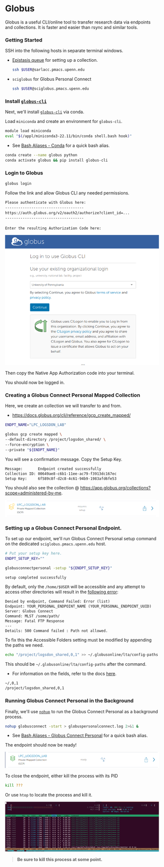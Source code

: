 # Globus
Globus is a useful CLI/online tool to transfer research data via endpoints and collections. It is faster and easier than rsync and similar tools.

### Getting Started
SSH into the following hosts in separate terminal windows.

* [Epistasis queue](https://wiki.pmacs.upenn.edu/public/Epistasis_lab) for setting up a collection.
    ```bash
    ssh $USER@sarlacc.pmacs.upenn.edu
    ```

* `sciglobus` for Globus Personal Connect
    ```bash
    ssh $USER@sciglobus.pmacs.upenn.edu
    ```

### Install [`globus-cli`](https://docs.globus.org/cli/)
Next, we'll install [`globus-cli`](https://docs.globus.org/cli/) via conda.

Load `miniconda` and create an environment for `globus-cli`.
```bash
module load miniconda
eval "$(/appl/miniconda3-22.11/bin/conda shell.bash hook)"
```
* See [Bash Aliases - Conda](bash_aliases.md#conda) for a quick bash alias.


```bash
conda create --name globus python
conda activate globus && pip install globus-cli
```

### Login to Globus
```bash
globus login
```

Follow the link and allow Globus CLI any needed permissions.
```bash
Please authenticate with Globus here:
------------------------------------
https://auth.globus.org/v2/oauth2/authorize?client_id=...
------------------------------------

Enter the resulting Authorization Code here:
```

![](imgs/globus_login.png)

Then copy the Native App Authorization code into your terminal.

You should now be logged in.

### Creating a Globus Connect Personal Mapped Collection
Here, we create an collection we will transfer to and from.
* https://docs.globus.org/cli/reference/gcp_create_mapped/

```bash
ENDPT_NAME="LPC_LOGSDON_LAB"
```

```bash
globus gcp create mapped \
--default-directory /project/logsdon_shared/ \
--force-encryption \
--private "${ENDPT_NAME}"
```

You will see a confirmation message. Copy the Setup Key.
```
Message:       Endpoint created successfully
Collection ID: 00649ae8-c6b1-11ee-ac79-f3913dc167ec
Setup Key:     6f589c8f-d2c8-4c61-94b9-1983afd6fe53
```

You should also see the collection @ https://app.globus.org/collections?scope=administered-by-me.

![](imgs/globus_endpt_presetup.png)

### Setting up a Globus Connect Personal Endpoint.
To set up our endpoint, we'll run Globus Connect Personal setup command on the dedicated `sciglobus.pmacs.upenn.edu` host.

```bash
# Put your setup key here.
ENDPT_SETUP_KEY=""
```
```bash
globusconnectpersonal -setup "${ENDPT_SETUP_KEY}"
```
```
setup completed successfully
```

By default, only the `/home/$USER` will be accessible and any attempt to access other directories will result in the [following error](https://docs.globus.org/globus-connect-personal/troubleshooting-guide/#you_get_path_not_allowed_errors_when_attempting_to_directly_access_a_particular_path_on_your_personal_endpoint):
```
Denied by endpoint, Command Failed: Error (list)
Endpoint: YOUR_PERSONAL_ENDPOINT_NAME (YOUR_PERSONAL_ENDPOINT_UUID)
Server: Globus Connect
Command: MLST /some/path/
Message: Fatal FTP Response
---
Details: 500 Command failed : Path not allowed.
```

To fix this the Accessible Folders setting must be modified by appending the paths we need.
```bash
echo "/project/logsdon_shared,0,1" >> ~/.globusonline/lta/config-paths
```

This should be `~/.globusonline/lta/config-paths` after the command.
* For information on the fields, refer to the docs [here](https://docs.globus.org/globus-connect-personal/install/linux/#config-paths).
```bash
~/,0,1
/project/logsdon_shared,0,1
```

### Running Globus Connect Personal in the Background
Finally, we'll use [`nohup`](https://www.digitalocean.com/community/tutorials/nohup-command-in-linux) to run the Globus Connect Personal as a background process.

```bash
nohup globusconnect -start > globuspersonalconnect.log 2>&1 &
```
* See [Bash Aliases - Globus Connect Personal](bash_aliases.md#globus-connect-personal) for a quick bash alias.

The endpoint should now be ready!

![](imgs/globus_endpt_ready.png)

To close the endpoint, either kill the process with its PID
```bash
kill ???
```

Or use `htop` to locate the process and kill it.

![](imgs/globus_connect_personal_bg_process.png)

> **Be sure to kill this process at some point.**
